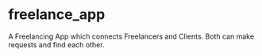 # freelance_app
A Freelancing App which connects Freelancers and Clients. Both can make requests and find each other.
